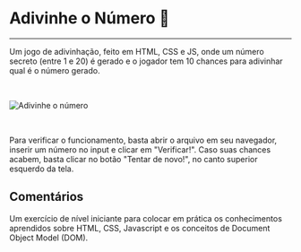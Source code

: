 # Adivinhe o Número 🎲
---

Um jogo de adivinhação, feito em HTML, CSS e JS, onde um número secreto (entre 1 e 20) é gerado e o jogador tem 10 chances para adivinhar qual é o número gerado. 

<br>

![Adivinhe o número](https://user-images.githubusercontent.com/9722670/219904843-589ad768-0836-41d0-830f-1c96fb77612e.gif)

<br>

Para verificar o funcionamento, basta abrir o arquivo em seu navegador, inserir um número no input e clicar em "Verificar!". Caso suas chances acabem, basta clicar no botão "Tentar de novo!", no canto superior esquerdo da tela.

## Comentários

Um exercício de nível iniciante para colocar em prática os conhecimentos aprendidos sobre HTML, CSS, Javascript e os conceitos de Document Object Model (DOM).



